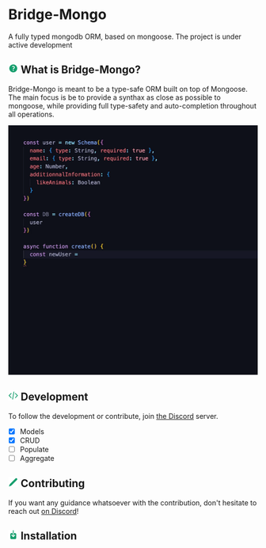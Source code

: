 # Bridge-Mongo
A fully typed mongodb ORM, based on mongoose. The project is under active development

<h2> <img src="/img/question.svg" height="20" /> What is Bridge-Mongo? </h2>

Bridge-Mongo is meant to be a type-safe ORM built on top of Mongoose. The main focus is be to provide a synthax as close as possible to mongoose, while providing full type-safety and auto-completion throughout all operations. 

<img src="/img/bridge-mongo-gif.gif" />

<h2> <img src="/img/development.svg" height="20"/> Development </h2>

To follow the development or contribute, join [the Discord](https://discord.gg/yxjrwm7Bfr) server.
- [X] Models
- [X] CRUD  
- [ ] Populate
- [ ] Aggregate

<h2> <img src="/img/contributing.svg" height="20" /> Contributing </h2>

If you want any guidance whatsoever with the contribution, don't hesitate to reach out [on Discord](https://discord.gg/yxjrwm7Bfr)!

<h2> <img src="/img/installation.svg" height="20" /> Installation </h2>

